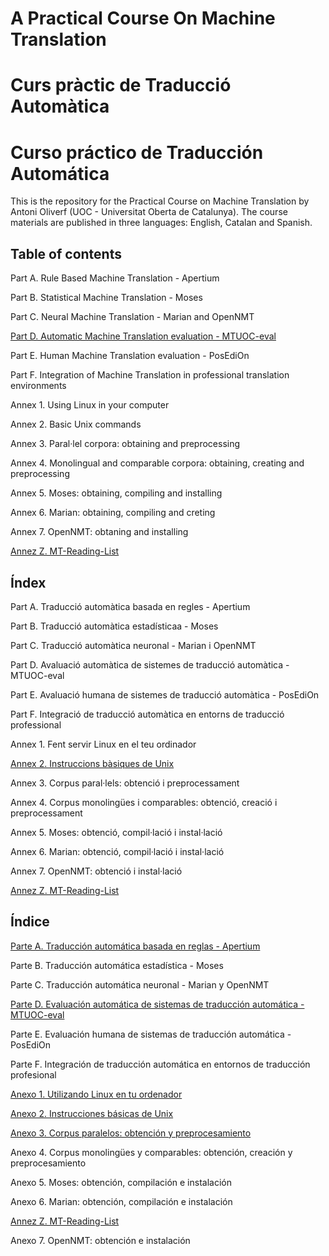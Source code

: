 # A Practical Course On Machine Translation
# Curs pràctic de Traducció Automàtica
# Curso práctico de Traducción Automática

This is the repository for the Practical Course on Machine Translation by Antoni Oliverf (UOC - Universitat Oberta de Catalunya). The course materials are published in three languages: English, Catalan and Spanish.

## Table of contents

Part A. Rule Based Machine Translation - Apertium

Part B. Statistical Machine Translation - Moses

Part C. Neural Machine Translation - Marian and OpenNMT

[Part D. Automatic Machine Translation evaluation - MTUOC-eval](https://github.com/aoliverg/a_practical_course_on_machine_translation/wiki/Part-D.-Automatic-Machine-Translation-evaluation---MTUOC-eval)

Part E. Human Machine Translation evaluation - PosEdiOn

Part F. Integration of Machine Translation in professional translation environments

Annex 1. Using Linux in your computer

Annex 2. Basic Unix commands

Annex 3. Paral·lel corpora: obtaining and preprocessing

Annex 4. Monolingual and comparable corpora: obtaining, creating and preprocessing

Annex 5. Moses: obtaining, compiling and installing

Annex 6. Marian: obtaining, compiling and creting

Annex 7. OpenNMT: obtaning and installing

[Annez Z. MT-Reading-List](https://github.com/THUNLP-MT/MT-Reading-List)


## Índex

Part A. Traducció automàtica basada en regles - Apertium

Part B. Traducció automàtica estadísticaa - Moses

Part C. Traducció automàtica neuronal - Marian i OpenNMT

Part D. Avaluació automàtica de sistemes de traducció automàtica - MTUOC-eval

Part E. Avaluació humana de sistemes de traducció automàtica - PosEdiOn

Part F. Integració de traducció automàtica en entorns de traducció professional

Annex 1. Fent servir Linux en el teu ordinador

[Annex 2. Instruccions bàsiques de Unix](https://github.com/aoliverg/a_practical_course_on_machine_translation/wiki/Anexo-2.-Instrucciones-b%C3%A1sicas-de-Unix)

Annex 3. Corpus paral·lels: obtenció i preprocessament

Annex 4. Corpus monolingües i comparables: obtenció, creació i preprocessament

Annex 5. Moses: obtenció, compil·lació i instal·lació

Annex 6. Marian: obtenció, compil·lació i instal·lació

Annex 7. OpenNMT: obtenció i instal·lació

[Annez Z. MT-Reading-List](https://github.com/THUNLP-MT/MT-Reading-List)

## Índice

[Parte A. Traducción automática basada en reglas - Apertium](https://github.com/aoliverg/a_practical_course_on_machine_translation/wiki/Parte-A.-Traducci%C3%B3n-autom%C3%A1tica-basada-en-reglas:---Apertium)

Parte B. Traducción automática estadística - Moses

Parte C. Traducción automática neuronal - Marian y OpenNMT

[Parte D. Evaluación automática de sistemas de traducción automática - MTUOC-eval](https://github.com/aoliverg/a_practical_course_on_machine_translation/wiki/Parte-D.-Evaluaci%C3%B3n-autom%C3%A1tica-de-sistemas-de-traducci%C3%B3n-autom%C3%A1tica---MTUOC-eval)

Parte E. Evaluación humana de sistemas de traducción automática - PosEdiOn

Parte F. Integración de traducción automática en entornos de traducción profesional

[Anexo 1. Utilizando Linux en tu ordenador](https://github.com/aoliverg/a_practical_course_on_machine_translation/wiki/Anexo-1.-Utilizando-Linux-en-tu-ordenador)

[Anexo 2. Instrucciones básicas de Unix](https://github.com/aoliverg/a_practical_course_on_machine_translation/wiki/Anexo-2.-Instrucciones-b%C3%A1sicas-de-Unix)

[Anexo 3. Corpus paralelos: obtención y preprocesamiento](https://github.com/aoliverg/a_practical_course_on_machine_translation/wiki/Anexo-3.-Corpus-paralelos:-obtenci%C3%B3n-y-preprocesamiento)

Anexo 4. Corpus monolingües y comparables: obtención, creación y preprocesamiento

Anexo 5. Moses: obtención, compilación e instalación

Anexo 6. Marian: obtención, compilación e instalación

[Annez Z. MT-Reading-List](https://github.com/THUNLP-MT/MT-Reading-List)

Anexo 7. OpenNMT: obtención e instalación
